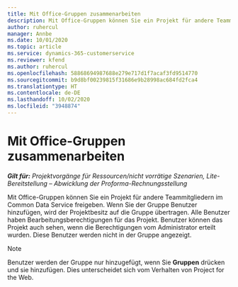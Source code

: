 ```yaml
---
title: Mit Office-Gruppen zusammenarbeiten
description: Mit Office-Gruppen können Sie ein Projekt für andere Teammitgliedern in Common Data Service freigeben.
author: ruhercul
manager: Annbe
ms.date: 10/01/2020
ms.topic: article
ms.service: dynamics-365-customerservice
ms.reviewer: kfend
ms.author: ruhercul
ms.openlocfilehash: 58868694987688e279e717d1f7acaf3fd9514770
ms.sourcegitcommit: b9d8bf00239815f31686e9b28998ac684fd2fca4
ms.translationtype: HT
ms.contentlocale: de-DE
ms.lasthandoff: 10/02/2020
ms.locfileid: "3948874"
---
```

# <a name="collaboration-with-office-groups"></a>Mit Office-Gruppen zusammenarbeiten

_**Gilt für:** Projektvorgänge für Ressourcen/nicht vorrätige Szenarien, Lite-Bereitstellung – Abwicklung der Proforma-Rechnungsstellung_

Mit Office-Gruppen können Sie ein Projekt für andere Teammitgliedern im Common Data Service freigeben. Wenn Sie der Gruppe Benutzer hinzufügen, wird der Projektbesitz auf die Gruppe übertragen. Alle Benutzer haben Bearbeitungsberechtigungen für das Projekt. Benutzer können das Projekt auch sehen, wenn die Berechtigungen vom Administrator erteilt wurden. Diese Benutzer werden nicht in der Gruppe angezeigt.

> [!NOTE] 
> Benutzer werden der Gruppe nur hinzugefügt, wenn Sie **Gruppen** drücken und sie hinzufügen. Dies unterscheidet sich vom Verhalten von Project for the Web. 

